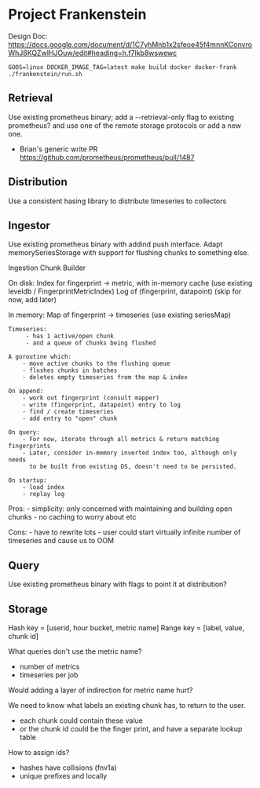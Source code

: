 # Project Frankenstein

Design Doc: https://docs.google.com/document/d/1C7yhMnb1x2sfeoe45f4mnnKConvroWhJ8KQZwIHJOuw/edit#heading=h.f7lkb8wswewc

    GOOS=linux DOCKER_IMAGE_TAG=latest make build docker docker-frank
    ./frankenstein/run.sh

## Retrieval

Use existing prometheus binary; add a --retrieval-only flag to existing prometheus?  and use one of the remote storage protocols or add a new one.

- Brian's generic write PR https://github.com/prometheus/prometheus/pull/1487

## Distribution

Use a consistent hasing library to distribute timeseries to collectors

## Ingestor

Use existing prometheus binary with addind push interface. Adapt memorySeriesStorage with support for flushing chunks to something else.

Ingestion Chunk Builder

On disk:
    Index for fingerprint -> metric, with in-memory cache (use existing leveldb / FingerprintMetricIndex)
    Log of (fingerprint, datapoint) (skip for now, add later)

In memory:
    Map of fingerprint -> timeseries (use existing seriesMap)

    Timeseries:
         - has 1 active/open chunk
         - and a queue of chunks being flushed

    A goroutine which:
        - move active chunks to the flushing queue
        - flushes chunks in batches
        - deletes empty timeseries from the map & index

    On append:
        - work out fingerprint (consult mapper)
        - write (fingerprint, datapoint) entry to log
        - find / create timeseries
        - add entry to "open" chunk

    On query:
        - For now, iterate through all metrics & return matching fingerprints
        - Later, consider in-memory inverted index too, although only needs
          to be built from existing DS, doesn't need to be persisted.

    On startup:
        - load index
        - replay log

Pros:
    - simplicity: only concerned with maintaining and building open chunks
    - no caching to worry about etc

Cons:
    - have to rewrite lots
    - user could start virtually infinite number of timeseries and cause us to OOM

## Query

Use existing prometheus binary with flags to point it at distribution?

## Storage

Hash key = [userid, hour bucket, metric name]
Range key = [label, value, chunk id]

What queries don't use the metric name?
- number of metrics
- timeseries per job

Would adding a layer of indirection for metric name hurt?

We need to know what labels an existing chunk has, to return to the user.
- each chunk could contain these value
- or the chunk id could be the finger print, and have a separate lookup table

How to assign ids?
- hashes have collisions (fnv1a)
- unique prefixes and locally
